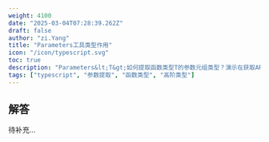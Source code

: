 ```yaml
---
weight: 4100
date: "2025-03-04T07:28:39.262Z"
draft: false
author: "zi.Yang"
title: "Parameters工具类型作用"
icon: "/icon/typescript.svg"
toc: true
description: "Parameters&lt;T&gt;如何提取函数类型T的参数元组类型？演示在获取API请求函数参数类型时的应用"
tags: ["typescript", "参数提取", "函数类型", "高阶类型"]
---
```


## 解答

待补充...
